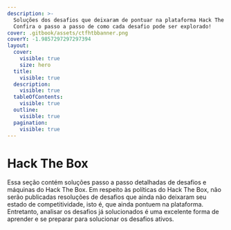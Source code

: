 ```yaml
---
description: >-
  Soluções dos desafios que deixaram de pontuar na plataforma Hack The Box.
  Confira o passo a passo de como cada desafio pode ser explorado!
cover: .gitbook/assets/ctfhtbbanner.png
coverY: -1.9857297297297394
layout:
  cover:
    visible: true
    size: hero
  title:
    visible: true
  description:
    visible: true
  tableOfContents:
    visible: true
  outline:
    visible: true
  pagination:
    visible: true
---
```


# Hack The Box

Essa seção contém soluções passo a passo detalhadas de desafios e máquinas do Hack The Box. Em respeito às políticas do Hack The Box, não serão publicadas resoluções de desafios que ainda não deixaram seu estado de competitividade, isto é, que ainda pontuem na plataforma. Entretanto, analisar os desafios já solucionados é uma excelente forma de aprender e se preparar para solucionar os desafios ativos.
